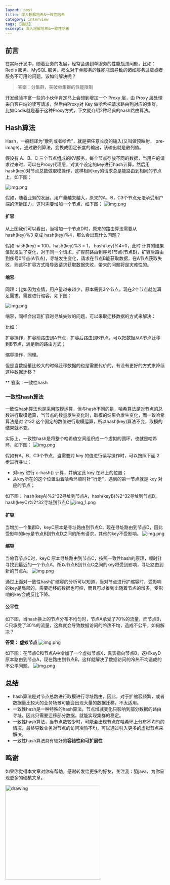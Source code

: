 ```yaml
---
layout: post
title: 深入理解哈希&一致性哈希
category: interview
tags: [面试]
excerpt: 深入理解哈希&一致性哈希
---
```


## 前言
在实际开发中，随着业务的发展，经常会遇到单服务的性能瓶颈问题，比如：Redis 服务、MySQL 服务。那么对于单服务的性能瓶颈导致的诸如服务过载或者服务不可用的问题，该如何解决呢？

> 答案：分集群，突破单集群的性能限制

开发经验丰富一些的小伙伴肯定马上会想到增加一个 Proxy 层，由 Proxy 层处理来自客户端的读写请求，然后由Proxy对 Key 做哈希把请求路由到对应的集群。比如Codis就是基于这种Proxy方式，下文就介绍2种经典的hash路由算法。

## Hash算法

Hash，一般翻译为“散列或者哈希”，就是把任意长度的输入(又叫做预映射， pre-image)，通过散列算法，变换成固定长度的输出，该输出就是散列值。

假设有 A、B、C 三个节点组成的KV服务，每个节点存放不同的数据，当用户的请求过来时，可以在Proxy代理层，对某个设定的key进行hash计算，然后用hash(key)对节点总数做取模操作，这样相同key的请求总是能路由到相同的节点上，如下图：

![img.png](https://www.yuanjava.cn/assets/md/framework/hash-cluster.png)

假如，随着业务的发展，用户量越来越大，原来的A，B，C3个节点无法承受用户端的流量压力，这时需要增加一个节点，如下图：
![img.png](https://www.yuanjava.cn/assets/md/hash/2.png)

#### 扩容
从上图我们可以看出，当增加一个节点D时，原来的路由算法需要从 hash(key)%3 变成 hash(key)%4，那么会出现什么问题？

假如 hash(key) = 100，hash(key)%3 = 1， hash(key)%4=0，此时 计算的结果值就发生了变化，对于同一个请求，扩容前路由到序号1节点(节点B)，扩容后路由到序号0节点(A节点)，寻址发生变化，请求在节点B能获取数据，在A节点获取失败，则这种扩容方式降导致请求获取数据失败，带来的问题将是灾难性的。

#### 缩容
同理：比如因为疫情，用户量越来越少，原本需要3个节点，现在2个节点就能满足需求，需要进行缩容，如下图：

![img.png](https://www.yuanjava.cn/assets/md/hash/3.png)

缩容，同样会出现扩容时寻址失败的问题，可以采取迁移数据的方式来解决：

比如：

扩容操作，扩容前路由到A节点，扩容后路由到B节点，可以把数据从A节点迁移到B节点，满足新的路由方式；

缩容操作，同理。

但是当数据量比较大的时候迁移数据的也是需要代价的，有没有更好的方式来降低这种数据迁移？

** 答案：一致性hash

### 一致性hash算法
一致性hash算法也是采用取模运算，但与hash不同的是，哈希算法是对节点的总数进行取模运算，当节点的数量发生变化时，取模的结果会发生变化，而一致哈希算法是对 2^32 这个固定的数值进行取模运算，所以hash(key)算法不变，取模的结果就不变。

实际上，一致性hash是将整个哈希值空间组织成一个虚拟的圆环，也就是哈希环，如下图：
![img.png](https://www.yuanjava.cn/assets/md/hash/4.png)

假如有A，B，C3个节点，当需要对 key 的值进行读写操作时，可以按照下面 2 步进行寻址：

* 对key 进行 c-hash() 计算，并确定此 key 在环上的位置；
* 从key所在的这个位置沿着哈希环顺时针"行走"，遇到的第一节点就是 key 对应的节点；

如下图： hash(keyA)%2^32寻址到节点A，hash(keyB)%2^32寻址到节点B，hash(keyC)%2^32寻址到节点C
![img_1.png](https://www.yuanjava.cn/assets/md/hash/img_1.png)

#### 扩容
当增加一个集群D，keyC原本是寻址路由到节点C，现在寻址路由到节点D，因此受影响的key是节点B到节点D之间的所有请求，其他的key不受影响。
![img.png](https://www.yuanjava.cn/assets/md/hash/6.png)


#### 缩容
当缩容节点C时，keyC 原本寻址路由到节点C，按照一致性hash的原理，顺时针寻找到最近的一个节点A，所以节点B到节点C之间的key将受到影响，寻址路由到新的节点A。
![img.png](https://www.yuanjava.cn/assets/md/hash/5.png)

通过上面对一致性hash扩缩容的分析可以知道，当对节点进行扩缩容时，受影响的key是局部的，需要迁移的数据也可控，而且可以推到出随着节点的增多，受影响的key会成反比下降。

#### 公平性
如下图，当hash换上的节点分布不均匀时，节点A承受了70%的流量，而节点B，C只承受了30%的流量，这样就会导致数据访问的冷热不均，造成不公平，如何解决？

**答案： 虚拟节点**
![img.png](https://www.yuanjava.cn/assets/md/hash/7.png)

如下图：在节点C和节点A中增加了一个虚拟节点X，真实指向节点B，这样keyD原本路由到节点A，现在路由到节点B，这样就解决了数据访问的冷热不均造成的不公平问题。
![img.png](https://www.yuanjava.cn/assets/md/hash/8.png)

## 总结
* hash算法是对节点总数进行取模进行寻址路由，因此，对于扩缩容频繁，或者数据量比较大的业务场景可能会出现大量的数据迁移，不太适用。
* 一致性hash是一种特殊的hash算法，节点增减变化只影响到部分数据的路由寻址，因此只需要迁移部分数据，就能实现集群的稳定。
* 一致性hash算法，当节点数较少时，可能会出现节点在哈希环上分布不均匀的情况，最终导致业务对节点的访问冷热不均，可以通过引入更多的虚拟节点来解决。
* 一致性hash算法具有较好的**容错性和可扩展性**

## 鸣谢
如果你觉得本文章对你有帮助，感谢转发给更多的好友，关注我：猿java，为你呈现更多的硬核文章。

<img src="https://yuanjava.cn/assets/img/pub.jpg" alt="drawing" style="width:300px;"/>
